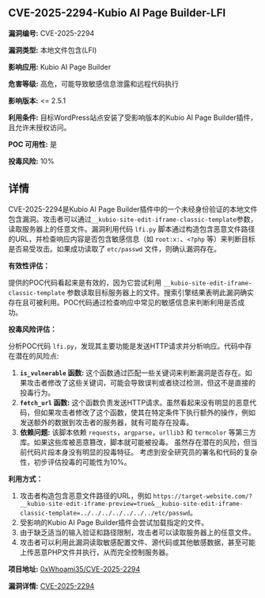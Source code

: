 ## CVE-2025-2294-Kubio AI Page Builder-LFI

**漏洞编号:** CVE-2025-2294

**漏洞类型:** 本地文件包含(LFI)

**影响应用:** Kubio AI Page Builder

**危害等级:** 高危，可能导致敏感信息泄露和远程代码执行

**影响版本:** <= 2.5.1

**利用条件:** 目标WordPress站点安装了受影响版本的Kubio AI Page Builder插件，且允许未授权访问。

**POC 可用性:** 是

**投毒风险:** 10%

## 详情

CVE-2025-2294是Kubio AI Page Builder插件中的一个未经身份验证的本地文件包含漏洞。攻击者可以通过`__kubio-site-edit-iframe-classic-template`参数，读取服务器上的任意文件。漏洞利用代码 `lfi.py` 脚本通过构造包含恶意文件路径的URL，并检查响应内容是否包含敏感信息（如 `root:x:`、`<?php` 等）来判断目标是否易受攻击。如果成功读取了 `etc/passwd` 文件，则确认漏洞存在。

**有效性评估：**

提供的POC代码看起来是有效的，因为它尝试利用 `__kubio-site-edit-iframe-classic-template` 参数读取目标服务器上的文件。搜索引擎结果表明此漏洞确实存在且可被利用。POC代码通过检查响应中常见的敏感信息来判断利用是否成功。

**投毒风险评估：**

分析POC代码 `lfi.py`，发现其主要功能是发送HTTP请求并分析响应。代码中存在潜在的风险点:

1.  **`is_vulnerable` 函数:**  这个函数通过匹配一些关键词来判断漏洞是否存在。如果攻击者修改了这些关键词，可能会导致误判或者绕过检测，但这不是直接的投毒行为。
2.  **`fetch_url` 函数:** 这个函数负责发送HTTP请求。虽然看起来没有明显的恶意代码，但如果攻击者修改了这个函数，使其在特定条件下执行额外的操作，例如发送额外的数据到攻击者的服务器，就有可能存在投毒。
3.  **依赖问题:** 该脚本依赖 `requests`，`argparse`，`urllib3` 和 `termcolor` 等第三方库。如果这些库被恶意篡改，脚本就可能被投毒。 虽然存在潜在的风险，但当前代码片段本身没有明显的投毒特征。 考虑到安全研究员的署名和代码的复杂性，初步评估投毒的可能性为10%。

**利用方式：**

1.  攻击者构造包含恶意文件路径的URL，例如 `https://target-website.com/?__kubio-site-edit-iframe-preview=true&__kubio-site-edit-iframe-classic-template=../../../../../../../etc/passwd`。
2.  受影响的Kubio AI Page Builder插件会尝试加载指定的文件。
3.  由于缺乏适当的输入验证和路径限制，攻击者可以读取服务器上的任意文件。
4.  攻击者可以利用此漏洞读取敏感配置文件、源代码或其他敏感数据，甚至可能上传恶意PHP文件并执行，从而完全控制服务器。

**项目地址:** [0xWhoami35/CVE-2025-2294](https://github.com/0xWhoami35/CVE-2025-2294)

**漏洞详情:** [CVE-2025-2294](https://nvd.nist.gov/vuln/detail/CVE-2025-2294)